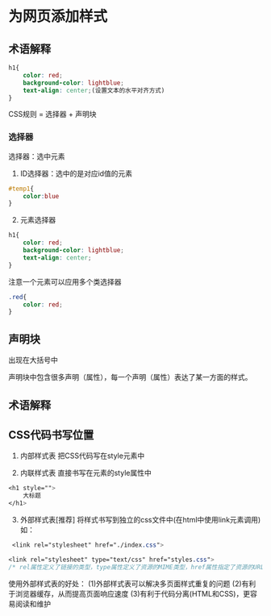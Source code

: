 # 为网页添加样式

## 术语解释

```css
h1{
    color: red;
    background-color: lightblue;
    text-align: center;(设置文本的水平对齐方式)
}
```

CSS规则 = 选择器 + 声明块

### 选择器

选择器：选中元素
  
1. ID选择器：选中的是对应id值的元素  

```css
#temp1{
    color:blue
}
```

2. 元素选择器

```css
h1{
    color: red;
    background-color: lightblue;
    text-align: center;
}
```
  

注意一个元素可以应用多个类选择器

```css
.red{
    color: red;
}

```

## 声明块

出现在大括号中

声明块中包含很多声明（属性），每一个声明（属性）表达了某一方面的样式。


## 术语解释

## CSS代码书写位置

1. 内部样式表
把CSS代码写在style元素中

2. 内联样式表
直接书写在元素的style属性中

```css
<h1 style="">
    大标题
</h1>

```

3. 外部样式表[推荐]
将样式书写到独立的css文件中(在html中使用link元素调用)
如：
```css
 <link rel="stylesheet" href="./index.css">

<link rel="stylesheet" type="text/css" href="styles.css">
/* rel属性定义了链接的类型，type属性定义了资源的MIME类型，href属性指定了资源的URL。 */

```
使用外部样式表的好处：
(1)外部样式表可以解决多页面样式重复的问题
(2)有利于浏览器缓存，从而提高页面响应速度
(3)有利于代码分离(HTML和CSS)，更容易阅读和维护

 